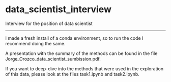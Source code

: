 # data_scientist_interview
Interview for the position of data scientist

--------------

I made a fresh install of a conda environment, so to run the code I recommend doing the same.

A presentation with the summary of the methods can be found in the file Jorge_Orozco_data_scientist_sumbission.pdf.

If you want to deep-dive into the methods that were used in the exploration of this data, please look at the files task1.ipynb and task2.ipynb.

